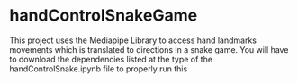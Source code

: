 # handControlSnakeGame
This project uses the Mediapipe Library to access hand landmarks movements which is translated to directions in a snake game.
You will have to download the dependencies listed at the type of the handControlSnake.ipynb file to properly run this
